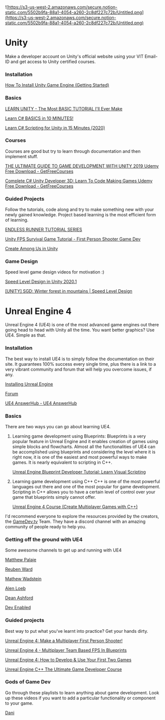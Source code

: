 ![https://s3-us-west-2.amazonaws.com/secure.notion-static.com/5502b9fa-88a1-4054-a260-2c8df227c72b/Untitled.png](https://s3-us-west-2.amazonaws.com/secure.notion-static.com/5502b9fa-88a1-4054-a260-2c8df227c72b/Untitled.png)

# **Unity**

Make a developer account on Unity's official website using your VIT Email-ID and get access to Unity certified courses.

### Installation

[How To Install Unity Game Engine (Getting Started)](https://www.youtube.com/watch?v=KMuMhA6Lk0I)

### Basics

[LEARN UNITY - The Most BASIC TUTORIAL I'll Ever Make](https://www.youtube.com/watch?v=pwZpJzpE2lQ&t=7s)

[Learn C# BASICS in 10 MINUTES!](https://www.youtube.com/watch?v=IFayQioG71A)

[Learn C# Scripting for Unity in 15 Minutes (2020)](https://www.youtube.com/watch?v=9tMvzrqBUP8)

### Courses

Courses are good but try to learn through documentation and then implement stuff.

[THE ULTIMATE GUIDE TO GAME DEVELOPMENT WITH UNITY 2019 Udemy Free Download - GetFreeCourses](https://getfreecourses.co/the-ultimate-guide-to-game-development-with-unity/)

[Complete C# Unity Developer 3D: Learn To Code Making Games Udemy Free Download - GetFreeCourses](https://getfreecourses.co/1-complete-c-unity-developer-3d-learn-to-code-making-games/)

### Guided Projects

Follow the tutorials, code along and try to make something new with your newly gained knowledge. Project based learning is the most efficient form of learning.

[ENDLESS RUNNER TUTORIAL SERIES](https://youtube.com/playlist?list=PLBIb_auVtBwBkYGKni2wKHGVFP5b4pVwj)

[Unity FPS Survival Game Tutorial - First Person Shooter Game Dev](https://www.youtube.com/watch?v=Sqb-Ue7wpsI)

[Create Among Us in Unity](https://youtube.com/playlist?list=PLWeGoBm1YHVgCFibptBSJZM68sjwtAe8g)

### Game Design

Speed level game design videos for motivation :)

[Speed Level Design in Unity 2020.1](https://www.youtube.com/watch?v=DXh7yeCFD5Y)

[[UNITY] SGD: Winter forest in mountains | Speed Level Design](https://www.youtube.com/watch?v=v0nIHvM3JS4)

# **Unreal Engine 4**

Unreal Engine 4 (UE4) is one of the most advanced game engines out there going head to head with Unity all the time. You want better graphics? Use UE4. Simple as that.

### Installation

The best way to install UE4 is to simply follow the documentation on their site. It guarantees 100% success every single time, plus there is a link to a very vibrant community and forum that will help you overcome issues, if any.

[Installing Unreal Engine](https://docs.unrealengine.com/en-US/Basics/InstallingUnrealEngine/index.html)

[Forum](https://forums.unrealengine.com/)

[UE4 AnswerHub - UE4 AnswerHub](https://answers.unrealengine.com/index.html)

### Basics

There are two ways you can go about learning UE4.

1. Learning game development using Blueprints: Blueprints is a very popular feature in Unreal Engine and it enables creation of games using simple blocks and flowcharts. Almost all the functionalities of UE4 can be accomplished using blueprints and considering the level where it is right now, it is one of the easiest and most powerful ways to make games. It is nearly equivalent to scripting in C++.

    [Unreal Engine Blueprint Developer Tutorial: Learn Visual Scripting](https://www.udemy.com/course/unrealblueprint/)

2. Learning game development using C++ C++ is one of the most powerful languages out there and one of the most popular for game development. Scripting in C++ allows you to have a certain level of control over your game that blueprints simply cannot offer.

    [Unreal Engine 4 Course (Create Multiplayer Games with C++)](https://www.udemy.com/course/unrealcourse/)

I'd recommend everyone to explore the resources provided by the creators, the [GameDev.tv](http://gamedev.tv) Team. They have a discord channel with an amazing community of people ready to help you.

### Getting off the ground with UE4

Some awesome channels to get up and running with UE4

[Matthew Palaje](https://www.youtube.com/c/MatthewPalaje/featured)

[Reuben Ward](https://www.youtube.com/c/ReubenWardTutorials/videos)

[Mathew Wadstein](https://www.youtube.com/channel/UCOVfF7PfLbRdVEm0hONTrNQ)

[Alen Loeb](https://www.youtube.com/channel/UCN0ltBbl0xwZeYg6hNlXrvA)

[Dean Ashford](https://www.youtube.com/channel/UCAaWnOJ4iFSQluBVNS2d-Ew)

[Dev Enabled](https://www.youtube.com/channel/UCL1jcpKRApOp_CkW9LkFRKA)

### Guided projects

Best way to put what you've learnt into practice? Get your hands dirty.

[Unreal Engine 4: Make a Multiplayer First Person Shooter!](https://www.udemy.com/course/create-a-multiplayer-fps-in-unreal-engine-4/)

[Unreal Engine 4 - Multiplayer Team Based FPS In Blueprints](https://www.udemy.com/course/unreal-engine-4-multiplayer-team-based-fps-in-blueprints/)

[Unreal Engine 4: How to Develop & Use Your First Two Games](https://www.udemy.com/course/unreale4/)

[Unreal Engine C++ The Ultimate Game Developer Course](https://www.udemy.com/course/unreal-engine-the-ultimate-game-developer-course/)

### Gods of Game Dev

Go through these playlists to learn anything about game development. Look up these videos if you want to add a particular functionality or component to your game.

[](https://www.youtube.com/user/Brackeys)

[](https://www.youtube.com/channel/UCX_b3NNQN5bzExm-22-NVVg)

[Dani](https://www.youtube.com/channel/UCIabPXjvT5BVTxRDPCBBOOQ)
